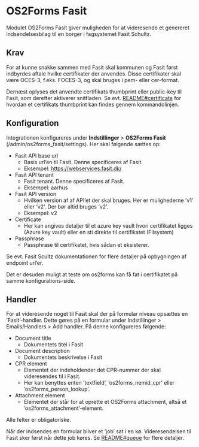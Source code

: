 # OS2Forms Fasit

Modulet OS2Forms Fasit giver muligheden for at videresende et genereret
indsendelsesbilag til en borger i fagsystemet Fasit Schultz.

## Krav

For at kunne snakke sammen med Fasit skal kommunen og Fasit først indbyrdes
aftale hvilke certifikater der anvendes. Disse certifikater skal være OCES-3,
f.eks. FOCES-3, og skal bruges i pem- eller cer-format.

Dernæst oplyses det anvendte certifikats thumbprint eller public-key til Fasit,
som derefter aktiverer snitfladen. Se evt. 
[README#certificate](../README.md#certificate)
for hvordan et certifikats thumbprint kan findes gennem kommandolinjen.

## Konfiguration

Integrationen konfigureres under
**Indstillinger** > **OS2Forms Fasit** (/admin/os2forms_fasit/settings).
Her skal følgende sættes op:

* Fasit API base url
  * Basis url’en til Fasit. Denne specificeres af Fasit.
  * Eksempel: https://webservices.fasit.dk/
* Fasit API tenant
  * Fasit tenant. Denne specificeres af Fasit.
  * Eksempel: aarhus
* Fasit API version
  * Hvilken version af af API’et der skal bruges. Her er mulighederne ’v1’ eller ’v2’. Der bør altid bruges ’v2’.
  * Eksempel: v2
* Certificate
  * Her kan angives detaljer til et azure key vault hvori certifikatet ligges (Azure key vault) eller en sti direkte til certifikatet (Filsystem)
* Passphrase
  * Passphrase til certifikatet, hvis sådan et eksisterer.


Se evt. Fasit Scultz dokumentationen for flere detaljer på opbygningen af endpoint url’er.

Det er desuden muligt at teste om os2forms kan få fat i certifikatet på samme konfigurations-side. 

## Handler

For at videresende noget til Fasit skal der på formular niveau opsættes en ’Fasit’-handler.
Dette gøres på en formular under Indstillinger > Emails/Handlers > Add handler.
På denne konfigureres følgende:

* Document title
  * Dokumentets titel i Fasit
* Document description
  * Dokumentets beskrivelse i Fasit
* CPR element
  * Elementet der indeholdender det CPR-nummer der skal videresendes til i Fasit.
  * Her kan benyttes enten ’textfield’, ’os2forms_nemid_cpr’ eller ’os2forms_person_lookup’.
* Attachment element
  * Elementet der står for at oprette et OS2Forms attachment, altså et ’os2forms_attachment’-element.

Alle felter er obligatoriske.

Når der indsendes en formular bliver et ‘job’ sat i en kø.
Videresendelsen til Fasit sker først når dette job køres.
Se [README#queue](../README.md#queue) for flere detaljer.
